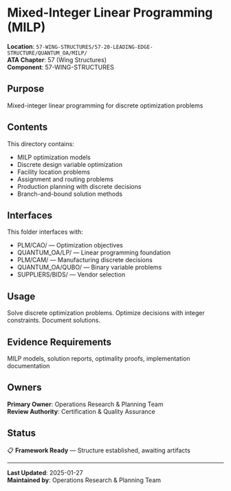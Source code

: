 # Mixed-Integer Linear Programming (MILP)

**Location**: `57-WING-STRUCTURES/57-20-LEADING-EDGE-STRUCTURE/QUANTUM_OA/MILP/`  
**ATA Chapter**: 57 (Wing Structures)  
**Component**: 57-WING-STRUCTURES

## Purpose

Mixed-integer linear programming for discrete optimization problems

## Contents

This directory contains:

- MILP optimization models
- Discrete design variable optimization
- Facility location problems
- Assignment and routing problems
- Production planning with discrete decisions
- Branch-and-bound solution methods

## Interfaces

This folder interfaces with:

- PLM/CAO/ — Optimization objectives
- QUANTUM_OA/LP/ — Linear programming foundation
- PLM/CAM/ — Manufacturing discrete decisions
- QUANTUM_OA/QUBO/ — Binary variable problems
- SUPPLIERS/BIDS/ — Vendor selection

## Usage

Solve discrete optimization problems. Optimize decisions with integer constraints. Document solutions.

## Evidence Requirements

MILP models, solution reports, optimality proofs, implementation documentation

## Owners

**Primary Owner**: Operations Research & Planning Team  
**Review Authority**: Certification & Quality Assurance

## Status

📋 **Framework Ready** — Structure established, awaiting artifacts

---

**Last Updated**: 2025-01-27  
**Maintained by**: Operations Research & Planning Team
